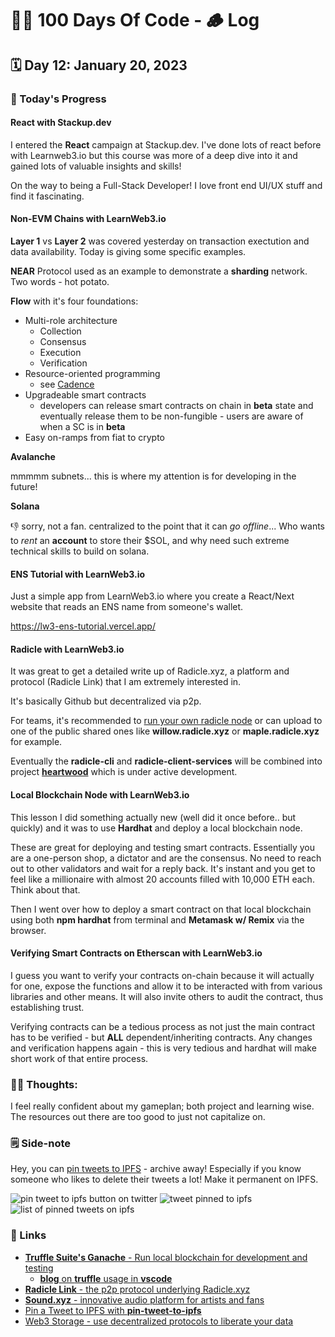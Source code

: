 # 👨‍💻 100 Days Of Code - 🪵 Log

## 🗓️ Day 12: January 20, 2023

### **🥵 Today's Progress**
#### React with Stackup.dev
I entered the **React** campaign at Stackup.dev. I've done lots of react before with Learnweb3.io but this course was more of a deep dive into it and gained lots of valuable insights and skills!

On the way to being a Full-Stack Developer! I love front end UI/UX stuff and find it fascinating.

#### Non-EVM Chains with LearnWeb3.io

**Layer 1** vs **Layer 2** was covered yesterday on transaction exectution and data availability. Today is giving some specific examples.

**NEAR** Protocol used as an example to demonstrate a **sharding** network. Two words - hot potato.

**Flow** with it's four foundations:

- Multi-role architecture
    - Collection
    - Consensus
    - Execution
    - Verification
- Resource-oriented programming
  - see [Cadence](https://developers.flow.com/cadence)
- Upgradeable smart contracts
  - developers can release smart contracts on chain in **beta** state and eventually release them to be non-fungible - users are aware of when a SC is in **beta**
- Easy on-ramps from fiat to crypto

**Avalanche**

mmmmm subnets... this is where my attention is for developing in the future!

**Solana**

👎 sorry, not a fan. centralized to the point that it can *go offline*... Who wants to *rent* an **account** to store their $SOL, and why need such extreme technical skills to build on solana.

#### ENS Tutorial with LearnWeb3.io
Just a simple app from LearnWeb3.io where you create a React/Next website that reads an ENS name from someone's wallet.

https://lw3-ens-tutorial.vercel.app/

#### Radicle with LearnWeb3.io
It was great to get a detailed write up of Radicle.xyz, a platform and protocol (Radicle Link) that I am extremely interested in.

It's basically Github but decentralized via p2p.

For teams, it's recommended to [run your own radicle node](https://github.com/radicle-dev/radicle-client-services) or can upload to one of the public shared ones like **willow.radicle.xyz** or **maple.radicle.xyz** for example.

Eventually the **radicle-cli** and **radicle-client-services** will be combined into project [**heartwood**](https://github.com/radicle-dev/heartwood) which is under active development.

#### Local Blockchain Node with LearnWeb3.io
This lesson I did something actually new (well did it once before.. but quickly) and it was to use **Hardhat** and deploy a local blockchain node.

These are great for deploying and testing smart contracts. Essentially you are a one-person shop, a dictator and are the consensus. No need to reach out to other validators and wait for a reply back. It's instant and you get to feel like a millionaire with almost 20 accounts filled with 10,000 ETH each. Think about that.

Then I went over how to deploy a smart contract on that local blockchain using both **npm hardhat** from terminal and **Metamask w/ Remix** via the browser.

#### Verifying Smart Contracts on Etherscan with LearnWeb3.io
I guess you want to verify your contracts on-chain because it will actually for one, expose the functions and allow it to be interacted with from various libraries and other means. It will also invite others to audit the contract, thus establishing trust.

Verifying contracts can be a tedious process as not just the main contract has to be verified - but **ALL** dependent/inheriting contracts. Any changes and verification happens again - this is very tedious and hardhat will make short work of that entire process.
### **😶‍🌫 Thoughts:**
I feel really confident about my gameplan; both project and learning wise. The resources out there are too good to just not capitalize on.

### **🗒️ Side-note**
Hey, you can [pin tweets to IPFS](https://chrome.google.com/webstore/detail/pin-tweet-to-ipfs/bkbejdaeamaehgpodkjdbkhkofpijagn) - archive away! Especially if you know someone who likes to delete their tweets a lot! Make it permanent on IPFS.

![pin tweet to ipfs button on twitter](https://imgur.com/UiLJX8U.png)
![tweet pinned to ipfs](https://imgur.com/BIdscnX.png)
![list of pinned tweets on ipfs](https://imgur.com/HUQ8Sin.png)

### **🔗 Links**
 - [**Truffle Suite's Ganache** - Run local blockchain for development and testing](https://trufflesuite.com/ganache/)
   - [**blog** on **truffle** usage in **vscode**](https://trufflesuite.com/blog/build-on-web3-with-truffle-vs-code-extension/)
 - [**Radicle Link** - the p2p protocol underlying Radicle.xyz](https://github.com/radicle-dev/radicle-link)
 - [**Sound.xyz** - innovative audio platform for artists and fans](https://sound.xyz)
 - [Pin a Tweet to IPFS with **pin-tweet-to-ipfs**](https://chrome.google.com/webstore/detail/pin-tweet-to-ipfs/bkbejdaeamaehgpodkjdbkhkofpijagn)
 - [Web3 Storage - use decentralized protocols to liberate your data](https://web3.storage/)